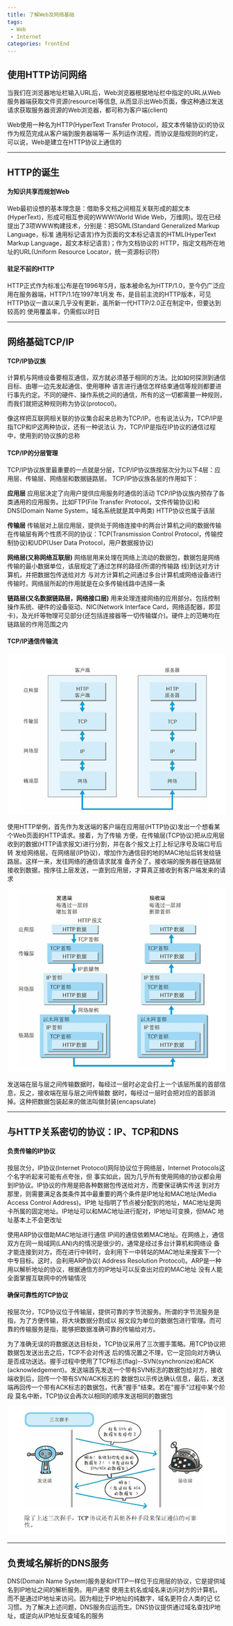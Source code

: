 ```yaml
---
title: 了解Web及网络基础
tags: 
 - Web
 - Internet
categories: frontEnd
---
```


## 使用HTTP访问网络
    
当我们在浏览器地址栏输入URL后，Web浏览器根据地址栏中指定的URL从Web服务器端获取文件资源(resource)等信息,
从而显示出Web页面，像这种通过发送请求获取服务器资源的Web浏览器，都可称为客户端(client)
    
Web使用一种名为HTTP(HyperText Transfer Protocol，超文本传输协议)的协议作为规范完成从客户端到服务器端等一
系列运作流程，而协议是指规则的约定，可以说，Web是建立在HTTP协议上通信的
    
---

 ## HTTP的诞生
  #### 为知识共享而规划Web
    
Web最初设想的基本理念是：借助多文档之间相互关联形成的超文本(HyperText)，形成可相互参阅的WWW(World Wide
Web，万维网)。现在已经提出了3项WWW构建技术，分别是：把SGML(Standard Generalized Markup Language，标准
通用标记语言)作为页面的文本标记语言的HTML(HyperText Markup Language，超文本标记语言)；作为文档协议的
HTTP，指定文档所在地址的URL(Uniform Resource Locator，统一资源标识符)
    
  #### 驻足不前的HTTP
    
HTTP正式作为标准公布是在1996年5月，版本被命名为HTTP/1.0，至今仍广泛应用在服务器端，HTTP/1.1在1997年1月发
布，是目前主流的HTTP版本，可见HTTP协议一直以来几乎没有更新，虽所新一代HTTP/2.0正在制定中，但要达到较高的
使用覆盖率，仍需假以时日

---
 
 ## 网络基础TCP/IP
  #### TCP/IP协议族
    
计算机与网络设备要相互通信，双方就必须基于相同的方法。比如如何探测到通信目标、由哪一边先发起通信、使用哪种
语言进行通信怎样结束通信等规则都要进行事先约定。不同的硬件、操作系统之间的通信，所有的这一切都需要一种规则，
而我们就把这种规则称为协议(protocol)。
    
像这样把互联网相关联的协议集合起来总称为TCP/IP。也有说法认为，TCP/IP是指TCP和IP这两种协议，还有一种说法认
为，TCP/IP是指在IP协议的通信过程中，使用到的协议族的总称
    
  #### TCP/IP的分层管理
    
TCP/IP协议族里最重要的一点就是分层，TCP/IP协议族按层次分为以下4层：应用层、传输层、网络层和数据链路层。
TCP/IP协议族各层的作用如下：
    
**应用层**
应用层决定了向用户提供应用服务时通信的活动
TCP/IP协议族内预存了各类通用的应用服务。比如FTP(File Transfer Protocol，文件传输协议)和DNS(Domain 
Name System，域名系统就是其中两类)
HTTP协议也属于该层
    
**传输层**
传输层对上层应用层，提供处于网络连接中的两台计算机之间的数据传输
在传输层有两个性质不同的协议：TCP(Transmission Control Protocol，传输控制协议)和UDP(User Data 
Protocol，用户数据报协议)
    
**网络层(又称网络互联层)**
网络层用来处理在网络上流动的数据包，数据包是网络传输的最小数据单位，该层规定了通过怎样的路径(所谓的传输路
线)到达对方计算机，并把数据包传送给对方
与对方计算机之间通过多台计算机或网络设备进行传输时，网络层所起的作用就是在众多传输线路中选择一条
    
**链路层(又名数据链路层，网络接口层)**
用来处理连接网络的应用部分。包括控制操作系统、硬件的设备驱动、NIC(Network Interface Card，网络适配器，即显
卡)，及光纤等物理可见部分(还包括连接器等一切传输媒介)。硬件上的范畴均在链路层的作用范围之内
    
  #### TCP/IP通信传输流
   ![](../../.vuepress/public/img/413dbff0.png)
    
使用HTTP举例，首先作为发送端的客户端在应用层(HTTP协议)发出一个想看某个Web页面的HTTP请求。接着，为了传输
方便，在传输层(TCP协议)把从应用层收到的数据(HTTP请求报文)进行分割，并在各个报文上打上标记序号及端口号后转
发给网络层。在网络层(IP协议)，增加作为通信目的地的MAC地址后转发给链路层。这样一来，发往网络的通信请求就准
备齐全了。接收端的服务器在链路层接收到数据，按序往上层发送，一直到应用层，才算真正接收到有客户端发来的请求
    
   ![](../../.vuepress/public/img/6df2a574.png)
   
发送端在层与层之间传输数据时，每经过一层时必定会打上一个该层所属的首部信息，反之，接收端在层与层之间传输数
据时，每经过一层时会把对应的首部消掉。这种把数据包装起来的做法叫做封装(encapsulate) 

---

 ## 与HTTP关系密切的协议：IP、TCP和DNS
  #### 负责传输的IP协议
    
按层次分，IP协议(Internet Protocol)网际协议位于网络层，Internet Protocols这个名字听起来可能有点夸张，但
事实如此，因为几乎所有使用网络的协议都会用到IP协议。IP协议的作用是把各种数据包传送给对方，而要保证确实传送
到对方那里，则需要满足各类条件其中最重要的两个条件是IP地址和MAC地址(Media Access Control Address)。IP地
址指明了节点被分配到的地址，MAC地址是网卡所属的固定地址。IP地址可以和MAC地址进行配对，IP地址可变换，但MAC
地址基本上不会更改址
    
使用ARP协议借助MAC地址进行通信
IP间的通信依赖MAC地址。在网络上，通信双方在同一局域网(LAN)内的情况是很少的，通常是经过多台计算机和网络设
备才能连接到对方。而在进行中转时，会利用下一中转站的MAC地址来搜索下一个中专目标。这时，会利用ARP协议(
Address Resolution Protocol)。ARP是一种用以解析地址的协议，根据通信方的IP地址可以反查出对应的MAC地址
没有人能全面掌握互联网中的传输情况
    
  #### 确保可靠性的TCP协议
    
按层次分，TCP协议位于传输层，提供可靠的字节流服务。所谓的字节流服务是指，为了方便传输，将大块数据分割成以
报文段为单位的数据包进行管理。而可靠的传输服务是指，能够把数据准确可靠的传输给对方。
    
为了准确无误的将数据送达目标处，TCP协议采用了三次握手策略。用TCP协议把数据包发送出去之后，TCP不会对传送
后的情况置之不理，它一定回向对方确认是否成功送达。握手过程中使用了TCP标志(flag)--SVN(synchronize)和ACK
(acknowledgement)。发送端首先发送一个带有SVN标志的数据包给对方，接收端收到后，回传一个带有SVN/ACK标志的
数据包以示传达确认信息，最后，发送端再回传一个带有ACK标志的数据包，代表"握手"结束。若在"握手"过程中某个阶段
莫名中断，TCP协议会再次以相同的顺序发送相同的数据包
    
   ![](../../.vuepress/public/img/3dfd4087.png)
   
---
 
 ## 负责域名解析的DNS服务
    
DNS(Domain Name System)服务是和HTTP一样位于应用层的协议，它是提供域名到IP地址之间的解析服务。用户通常
使用主机名或域名来访问对方的计算机，而不是通过IP地址来访问。因为相比于IP地址的纯数字，域名更符合人类的记
忆习惯。为了解决上述问题，DNS服务应运而生。DNS协议提供通过域名查找IP地址，或逆向从IP地址反查域名的服务